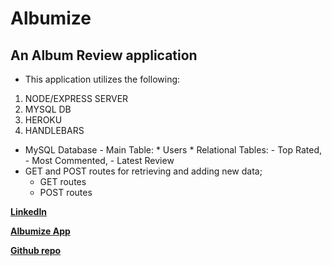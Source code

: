 
# Albumize
## An Album Review application


* This application utilizes the following:

1. NODE/EXPRESS SERVER
2. MYSQL DB
3. HEROKU
4. HANDLEBARS



* MySQL Database 
        - Main Table:
            * Users
        * Relational Tables:
            - Top Rated,
            - Most Commented,
            - Latest Review
* GET and POST routes for retrieving and adding new data;
    * GET routes
    * POST routes







**[LinkedIn](https://www.linkedin.com/in/jason-lloyd-a0ba9529/)**

**[Albumize App](https://glacial-tundra-34381.herokuapp.com/)**

**[Github repo](https://github.com/jll9qw/AlbumReviewBlog.git)**